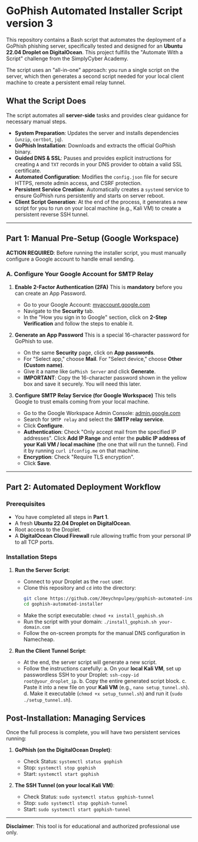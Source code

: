# GoPhish Automated Installer Script version 3

This repository contains a Bash script that automates the deployment of a GoPhish phishing server, specifically tested and designed for an **Ubuntu 22.04 Droplet on DigitalOcean**. This project fulfills the "Automate With a Script" challenge from the SimplyCyber Academy.

The script uses an "all-in-one" approach: you run a single script on the server, which then generates a second script needed for your local client machine to create a persistent email relay tunnel.

## What the Script Does

The script automates all **server-side** tasks and provides clear guidance for necessary manual steps.

-   **System Preparation**: Updates the server and installs dependencies (`unzip`, `certbot`, `jq`).
-   **GoPhish Installation**: Downloads and extracts the official GoPhish binary.
-   **Guided DNS & SSL**: Pauses and provides explicit instructions for creating `A` and `TXT` records in your DNS provider to obtain a valid SSL certificate.
-   **Automated Configuration**: Modifies the `config.json` file for secure HTTPS, remote admin access, and CSRF protection.
-   **Persistent Service Creation**: Automatically creates a `systemd` service to ensure GoPhish runs persistently and starts on server reboot.
-   **Client Script Generation**: At the end of the process, it generates a new script for you to run on your local machine (e.g., Kali VM) to create a persistent reverse SSH tunnel.

---

## Part 1: Manual Pre-Setup (Google Workspace)

**ACTION REQUIRED**: Before running the installer script, you must manually configure a Google account to handle email sending.

### A. Configure Your Google Account for SMTP Relay

1.  **Enable 2-Factor Authentication (2FA)**
    This is **mandatory** before you can create an App Password.
    - Go to your Google Account: [myaccount.google.com](https://myaccount.google.com/)
    - Navigate to the **Security** tab.
    - In the "How you sign in to Google" section, click on **2-Step Verification** and follow the steps to enable it.

2.  **Generate an App Password**
    This is a special 16-character password for GoPhish to use.
    - On the same **Security** page, click on **App passwords**.
    - For "Select app," choose **Mail**. For "Select device," choose **Other (Custom name)**.
    - Give it a name like `GoPhish Server` and click **Generate**.
    - **IMPORTANT**: Copy the 16-character password shown in the yellow box and save it securely. You will need this later.

3.  **Configure SMTP Relay Service (for Google Workspace)**
    This tells Google to trust emails coming from your local machine.
    - Go to the Google Workspace Admin Console: [admin.google.com](https://admin.google.com/)
    - Search for `SMTP relay` and select the **SMTP relay service**.
    - Click **Configure**.
    - **Authentication**: Check "Only accept mail from the specified IP addresses". Click **Add IP Range** and enter the **public IP address of your Kali VM / local machine** (the one that will run the tunnel). Find it by running `curl ifconfig.me` on that machine.
    - **Encryption**: Check "Require TLS encryption".
    - Click **Save**.

---

## Part 2: Automated Deployment Workflow

### Prerequisites
- You have completed all steps in **Part 1**.
- A fresh **Ubuntu 22.04 Droplet on DigitalOcean**.
- Root access to the Droplet.
- A **DigitalOcean Cloud Firewall** rule allowing traffic from your personal IP to all TCP ports.

### Installation Steps

1.  **Run the Server Script**:
    -   Connect to your Droplet as the `root` user.
    -   Clone this repository and `cd` into the directory:
        ```bash
        git clone https://github.com/J0eychnpulpey/gophish-automated-installer.git
        cd gophish-automated-installer
        ```
    -   Make the script executable: `chmod +x install_gophish.sh`
    -   Run the script with your domain: `./install_gophish.sh your-domain.com`
    -   Follow the on-screen prompts for the manual DNS configuration in Namecheap.

2.  **Run the Client Tunnel Script**:
    -   At the end, the server script will generate a new script.
    -   Follow the instructions carefully:
        a. On your **local Kali VM**, set up passwordless SSH to your Droplet: `ssh-copy-id root@your_droplet_ip`.
        b. Copy the entire generated script block.
        c. Paste it into a new file on your **Kali VM** (e.g., `nano setup_tunnel.sh`).
        d. Make it executable (`chmod +x setup_tunnel.sh`) and run it (`sudo ./setup_tunnel.sh`).

## Post-Installation: Managing Services

Once the full process is complete, you will have two persistent services running:

1.  **GoPhish (on the DigitalOcean Droplet)**:
    -   Check Status: `systemctl status gophish`
    -   Stop: `systemctl stop gophish`
    -   Start: `systemctl start gophish`

2.  **The SSH Tunnel (on your local Kali VM)**:
    -   Check Status: `sudo systemctl status gophish-tunnel`
    -   Stop: `sudo systemctl stop gophish-tunnel`
    -   Start: `sudo systemctl start gophish-tunnel`

---
**Disclaimer**: This tool is for educational and authorized professional use only.
